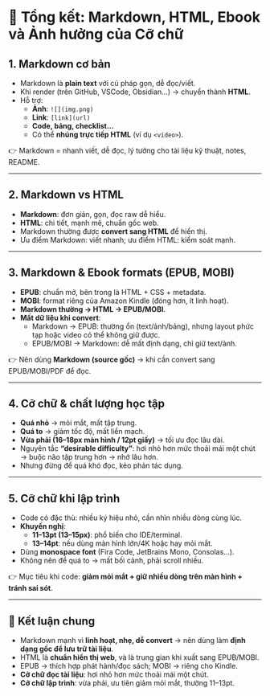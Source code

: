 # 📘 Tổng kết: Markdown, HTML, Ebook và Ảnh hưởng của Cỡ chữ

## 1. Markdown cơ bản
- Markdown là **plain text** với cú pháp gọn, dễ đọc/viết.  
- Khi render (trên GitHub, VSCode, Obsidian…) → chuyển thành **HTML**.  
- Hỗ trợ:
  - **Ảnh**: `![](img.png)`
  - **Link**: `[link](url)`
  - **Code, bảng, checklist…**
  - Có thể **nhúng trực tiếp HTML** (ví dụ `<video>`).

👉 Markdown = nhanh viết, dễ đọc, lý tưởng cho tài liệu kỹ thuật, notes, README.  

---

## 2. Markdown vs HTML
- **Markdown**: đơn giản, gọn, đọc raw dễ hiểu.  
- **HTML**: chi tiết, mạnh mẽ, chuẩn gốc web.  
- Markdown thường được **convert sang HTML** để hiển thị.  
- Ưu điểm Markdown: viết nhanh; ưu điểm HTML: kiểm soát mạnh.  

---

## 3. Markdown & Ebook formats (EPUB, MOBI)
- **EPUB**: chuẩn mở, bên trong là HTML + CSS + metadata.  
- **MOBI**: format riêng của Amazon Kindle (đóng hơn, ít linh hoạt).  
- **Markdown thường → HTML → EPUB/MOBI**.  
- **Mất dữ liệu khi convert**:  
  - Markdown → EPUB: thường ổn (text/ảnh/bảng), nhưng layout phức tạp hoặc video có thể không giữ được.  
  - EPUB/MOBI → Markdown: dễ mất định dạng, chỉ giữ text/ảnh.  

👉 Nên dùng **Markdown (source gốc)** → khi cần convert sang EPUB/MOBI/PDF để đọc.  

---

## 4. Cỡ chữ & chất lượng học tập
- **Quá nhỏ** → mỏi mắt, mất tập trung.  
- **Quá to** → giảm tốc độ, mất liền mạch.  
- **Vừa phải (16–18px màn hình / 12pt giấy)** → tối ưu đọc lâu dài.  
- Nguyên tắc **“desirable difficulty”**: hơi nhỏ hơn mức thoải mái một chút → buộc não tập trung hơn → nhớ lâu hơn.  
- Nhưng đừng để quá khó đọc, kẻo phản tác dụng.  

---

## 5. Cỡ chữ khi lập trình
- Code có đặc thù: nhiều ký hiệu nhỏ, cần nhìn nhiều dòng cùng lúc.  
- **Khuyến nghị**:  
  - **11–13pt (13–15px)**: phổ biến cho IDE/terminal.  
  - **13–14pt**: nếu dùng màn hình lớn/4K hoặc hay mỏi mắt.  
- Dùng **monospace font** (Fira Code, JetBrains Mono, Consolas…).  
- Không nên để quá to → mất bối cảnh, phải scroll nhiều.  

👉 Mục tiêu khi code: **giảm mỏi mắt + giữ nhiều dòng trên màn hình + tránh sai sót**.  

---

## 🔑 Kết luận chung
- Markdown mạnh vì **linh hoạt, nhẹ, dễ convert** → nên dùng làm **định dạng gốc để lưu trữ tài liệu**.  
- HTML là **chuẩn hiển thị web**, và là trung gian khi xuất sang EPUB/MOBI.  
- EPUB → thích hợp phát hành/đọc sách; MOBI → riêng cho Kindle.  
- **Cỡ chữ đọc tài liệu**: hơi nhỏ hơn mức thoải mái một chút.  
- **Cỡ chữ lập trình**: vừa phải, ưu tiên giảm mỏi mắt, thường 11–13pt.  
